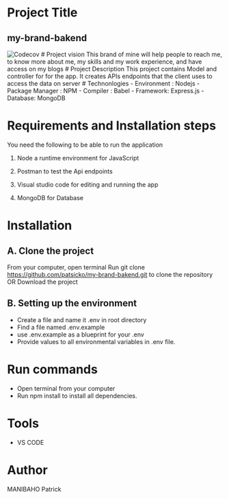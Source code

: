 
# Project Title
## my-brand-bakend
<img alt="Codecov" src="https://img.shields.io/codecov/c/gh/patsicko/my-brand-backend?color=green&style=for-the-badge">
# Project vision
This brand of mine will help people to reach me, to know more about me, my skills and my work experience, and have access on my blogs
# Project Description
 This project contains Model and controller for for the app. It creates APIs endpoints that the client uses to access the data on server
# Technonlogies
- Environment : Nodejs
- Package Manager : NPM
- Compiler : Babel
- Framework: Express.js
- Database: MongoDB

# Requirements and Installation steps

You need the following to be able to run the application
1. Node a runtime environment for JavaScript

2. Postman to test the Api endpoints

3. Visual studio code for editing and running the app

4. MongoDB for Database

# Installation
## A. Clone the project
From your computer, open terminal
Run git clone https://github.com/patsicko/my-brand-bakend.git to clone the repository OR Download the project
## B. Setting up the environment
- Create a file and name it .env in root directory
- Find a file named .env.example
- use .env.example as a blueprint for your .env
- Provide values to all environmental variables in .env file.
# Run commands
- Open terminal from your computer
- Run npm install to install all dependencies.

# Tools
- VS CODE
# Author
MANIBAHO Patrick




